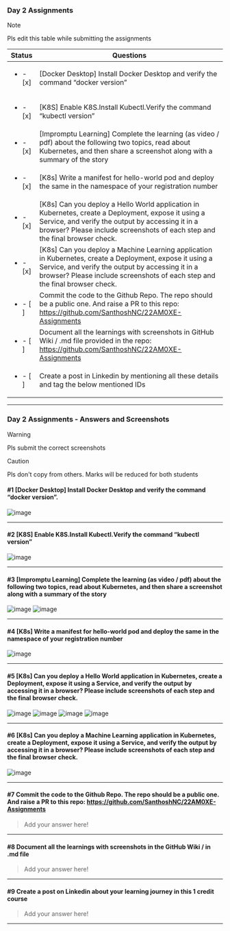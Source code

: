 ### Day 2 Assignments

> [!NOTE]
> Pls edit this table while submitting the assignments

| Status         | Questions     | 
|----------------|---------------|
| <ul><li>- [x] </li></ul> | [Docker Desktop] Install Docker Desktop and verify the command “docker version” |
| <ul><li>- [x] </li></ul> | [K8S] Enable K8S.Install Kubectl.Verify the command “kubectl version” |
| <ul><li>- [x] </li></ul> | [Impromptu Learning] Complete the learning (as video / pdf) about the following two topics, read about Kubernetes, and then share a screenshot along with a summary of the story |
| <ul><li>- [x] </li></ul> | [K8s] Write a manifest for hello-world pod and deploy the same in the namespace of your registration number |
| <ul><li>- [x] </li></ul> | [K8s] Can you deploy a Hello World application in Kubernetes, create a Deployment, expose it using a Service, and verify the output by accessing it in a browser? Please include screenshots of each step and the final browser check. |
| <ul><li>- [x] </li></ul> | [K8s] Can you deploy a Machine Learning application in Kubernetes, create a Deployment, expose it using a Service, and verify the output by accessing it in a browser? Please include screenshots of each step and the final browser check.  |
| <ul><li>- [ ] </li></ul> | Commit the code to the Github Repo. The repo should be a public one. And raise a PR to this repo: https://github.com/SanthoshNC/22AM0XE-Assignments |
| <ul><li>- [ ] </li></ul> | Document all the learnings with screenshots in GitHub Wiki / .md file provided in the repo: https://github.com/SanthoshNC/22AM0XE-Assignments |
| <ul><li>- [ ] </li></ul> | Create a post in Linkedin by mentioning all these details and tag the below mentioned IDs |

***

### Day 2 Assignments - Answers and Screenshots

> [!WARNING]
> Pls submit the correct screenshots

> [!CAUTION]
> Pls don't copy from others. Marks will be reduced for both students

#### #1 [Docker Desktop] Install Docker Desktop and verify the command “docker version”.
![image](https://github.com/user-attachments/assets/f10bc07e-1c42-45a7-814c-0fbd666918f4)


***

#### #2 [K8S] Enable K8S.Install Kubectl.Verify the command “kubectl version”
![image](https://github.com/user-attachments/assets/9d9db717-eeb8-463e-a3f6-4080619abef2)


***

#### #3 [Impromptu Learning] Complete the learning (as video / pdf) about the following two topics, read about Kubernetes, and then share a screenshot along with a summary of the story
![image](https://github.com/user-attachments/assets/6e6b82e6-40a5-4172-8264-b47074c5eb84)
![image](https://github.com/user-attachments/assets/eb8d01c4-38ed-4ff1-95cc-1bca40f89591)



***

#### #4 [K8s] Write a manifest for hello-world pod and deploy the same in the namespace of your registration number

![image](https://github.com/user-attachments/assets/bf15eb63-86ba-4a21-9fb8-24723660da36)


***

#### #5 [K8s] Can you deploy a Hello World application in Kubernetes, create a Deployment, expose it using a Service, and verify the output by accessing it in a browser? Please include screenshots of each step and the final browser check.

![image](https://github.com/user-attachments/assets/3116f59c-8d8e-455d-936f-11a9731b45ec)
![image](https://github.com/user-attachments/assets/d7114da9-953f-4586-bf02-c6920bec5166)
![image](https://github.com/user-attachments/assets/cbd07eef-c992-425b-84b6-ebb5e1060ab8)
![image](https://github.com/user-attachments/assets/07bfac05-d436-4664-957f-e83fdab0d19b)



***

#### #6 [K8s] Can you deploy a Machine Learning application in Kubernetes, create a Deployment, expose it using a Service, and verify the output by accessing it in a browser? Please include screenshots of each step and the final browser check.
![image](https://github.com/user-attachments/assets/9c3b7a42-ffe6-4fde-90e9-2b2d95b3e16b)


***

#### #7 Commit the code to the Github Repo. The repo should be a public one. And raise a PR to this repo: https://github.com/SanthoshNC/22AM0XE-Assignments
> Add your answer here!

***

#### #8 Document all the learnings with screenshots in the GitHub Wiki / in .md file
> Add your answer here!

***

#### #9 Create a post on Linkedin about your learning journey in this 1 credit course
> Add your answer here!

***
